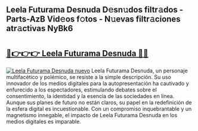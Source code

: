 ## Leela Futurama Desnuda D𝚎sn𝚞dos filtr𝚊dos - Parts-AzB Vid𝚎os f𝚘tos - N𝚞evas filtr𝚊ciones atr𝚊ctivas NyBk6

# <h2><a href="http://mb8pab.tromn.icu/?c=Leela+Futurama+Desnuda">🔗👉👉👉 Leela Futurama Desnuda 🔗🔗</a></h2>

[![Leela Futurama Desnuda nuevo](https://i.imgur.com/pEAQMta.gif)](http://mb8pab.tromn.icu/?c=Leela+Futurama+Desnuda)
Leela Futurama Desnuda, un personaje multifacético y polémico, se resiste a la simple descripción. Su uso innovador de los medios digitales para la autopresentación ha cautivado y enfurecido a los espectadores, estimulando debates sobre el consentimiento, la identidad y la esencia de las sociedades en línea. Aunque sus planes de futuro no están claros, su papel en la redefinición de la esfera digital es incuestionable. Con un compromiso inquebrantable y un magnetismo innegable, el impacto de Leela Futurama Desnuda en los medios digitales es imparable.
